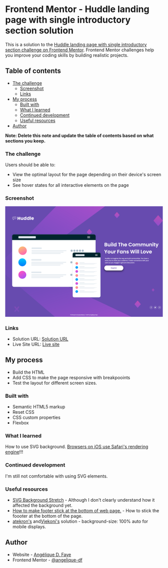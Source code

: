 # Frontend Mentor - Huddle landing page with single introductory section solution

This is a solution to the [Huddle landing page with single introductory section challenge on Frontend Mentor](https://www.frontendmentor.io/challenges/huddle-landing-page-with-a-single-introductory-section-B_2Wvxgi0). Frontend Mentor challenges help you improve your coding skills by building realistic projects. 

## Table of contents

- [The challenge](#the-challenge)
  - [Screenshot](#screenshot)
  - [Links](#links)
- [My process](#my-process)
  - [Built with](#built-with)
  - [What I learned](#what-i-learned)
  - [Continued development](#continued-development)
  - [Useful resources](#useful-resources)
- [Author](#author)

**Note: Delete this note and update the table of contents based on what sections you keep.**

### The challenge

Users should be able to:

- View the optimal layout for the page depending on their device's screen size
- See hover states for all interactive elements on the page

### Screenshot

![](./design/solution_screenshot.png)

### Links

- Solution URL: [Solution URL](https://github.com/angelique-df/huddle-landing-page-with-single-introductory-section-master)
- Live Site URL: [Live site](https://angelique-df.github.io/huddle-landing-page-with-single-introductory-section-master/)

## My process

- Build the HTML
- Add CSS to make the page responsive with breakpooints
- Test the layout for different screen sizes.

### Built with

- Semantic HTML5 markup
- Reset CSS
- CSS custom properties
- Flexbox

### What I learned

How to use SVG background.
[Browsers on iOS use Safari's rendering engine](https://www.howtogeek.com/184283/why-third-party-browsers-will-always-be-inferior-to-safari-on-iphone-and-ipad/)!!!

### Continued development

I'm still not comfortable with using SVG elements.

### Useful resources

- [SVG Background Stretch](https://forum.webflow.com/t/svg-background-stretch/80917/6) - Although I don't clearly understand how it affected the background yet.
- [How to make footer stick at the bottom of web page.](https://dev.to/nehalahmadkhan/how-to-make-footer-stick-to-bottom-of-web-page-3i14) - How to stick the foooter at the bottom of the page.
- [atekron's](https://github.com/atekron/fm-huddle-landing-page-with-single-introductory-section/blob/master/style.css) and[Vjekoni's](https://github.com/Frontend-Mentor-projects/Huddle-landing-page/blob/main/style.css)  solution - background-size: 100% auto for mobile displays.

## Author

- Website - [Angélique D. Faye](https://adf.dev)
- Frontend Mentor - [@angelique-df](https://www.frontendmentor.io/profile/angelique-df)
